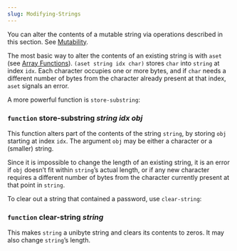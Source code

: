 ```yaml
---
slug: Modifying-Strings
---
```


You can alter the contents of a mutable string via operations described in this section. See [Mutability](Mutability).

The most basic way to alter the contents of an existing string is with `aset` (see [Array Functions](Array-Functions)). `(aset string idx char)` stores `char` into `string` at index `idx`. Each character occupies one or more bytes, and if `char` needs a different number of bytes from the character already present at that index, `aset` signals an error.

A more powerful function is `store-substring`:

### <span className="tag function">`function`</span> **store-substring** *string idx obj*

This function alters part of the contents of the string `string`, by storing `obj` starting at index `idx`. The argument `obj` may be either a character or a (smaller) string.

Since it is impossible to change the length of an existing string, it is an error if `obj` doesn’t fit within `string`’s actual length, or if any new character requires a different number of bytes from the character currently present at that point in `string`.

To clear out a string that contained a password, use `clear-string`:

### <span className="tag function">`function`</span> **clear-string** *string*

This makes `string` a unibyte string and clears its contents to zeros. It may also change `string`’s length.
